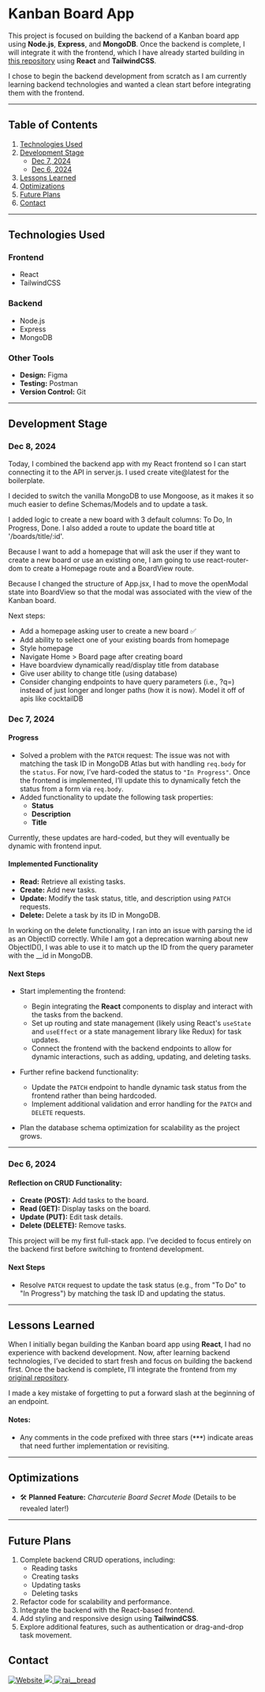# Kanban Board App

This project is focused on building the backend of a Kanban board app using **Node.js**, **Express**, and **MongoDB**. Once the backend is complete, I will integrate it with the frontend, which I have already started building in [this repository](https://github.com/raisa-d/KanbanBoard) using **React** and **TailwindCSS**.

I chose to begin the backend development from scratch as I am currently learning backend technologies and wanted a clean start before integrating them with the frontend.

---

## Table of Contents
1. [Technologies Used](#technologies-used)
2. [Development Stage](#development-stage)
    - [Dec 7, 2024](#dec-7-2024)
    - [Dec 6, 2024](#dec-6-2024)
3. [Lessons Learned](#lessons-learned)
4. [Optimizations](#optimizations)
5. [Future Plans](#future-plans)
5. [Contact](#contact)

---

## Technologies Used

### Frontend
- React
- TailwindCSS

### Backend
- Node.js
- Express
- MongoDB

### Other Tools
- **Design:** Figma
- **Testing:** Postman
- **Version Control:** Git

---

## Development Stage
### **Dec 8, 2024**
Today, I combined the backend app with my React frontend so I can start connecting it to the API in server.js. I used create vite@latest for the boilerplate.

I decided to switch the vanilla MongoDB to use Mongoose, as it makes it so much easier to define Schemas/Models and to update a task.

I added logic to create a new board with 3 default columns: To Do, In Progress, Done. I also added a route to update the board title at '/boards/title/:id'. 

Because I want to add a homepage that will ask the user if they want to create a new board or use an existing one, I am going to use react-router-dom to create a Homepage route and a BoardView route.

Because I changed the structure of App.jsx, I had to move the openModal state into BoardView so that the modal was associated with the view of the Kanban board.

Next steps:
- Add a homepage asking user to create a new board ✅
- Add ability to select one of your existing boards from homepage
- Style homepage
- Navigate Home > Board page after creating board
- Have boardview dynamically read/display title from database
- Give user ability to change title (using database)
- Consider changing endpoints to have query parameters (i.e., ?q=) instead of just longer and longer paths (how it is now). Model it off of apis like cocktailDB

### **Dec 7, 2024**
#### Progress
- Solved a problem with the `PATCH` request: The issue was not with matching the task ID in MongoDB Atlas but with handling `req.body` for the `status`. For now, I’ve hard-coded the status to `"In Progress"`. Once the frontend is implemented, I’ll update this to dynamically fetch the status from a form via `req.body`.
- Added functionality to update the following task properties:
  - **Status**
  - **Description**
  - **Title**

Currently, these updates are hard-coded, but they will eventually be dynamic with frontend input.

#### Implemented Functionality
- **Read:** Retrieve all existing tasks.
- **Create:** Add new tasks.
- **Update:** Modify the task status, title, and description using `PATCH` requests.
- **Delete:** Delete a task by its ID in MongoDB.

In working on the delete functionality, I ran into an issue with parsing the id as an ObjectID correctly. While I am got a deprecation warning about new ObjectID(), I was able to use it to match up the ID from the query parameter with the __id in MongoDB.

#### **Next Steps**
- Start implementing the frontend:
  - Begin integrating the **React** components to display and interact with the tasks from the backend.
  - Set up routing and state management (likely using React's `useState` and `useEffect` or a state management library like Redux) for task updates.
  - Connect the frontend with the backend endpoints to allow for dynamic interactions, such as adding, updating, and deleting tasks.
  
- Further refine backend functionality:
  - Update the `PATCH` endpoint to handle dynamic task status from the frontend rather than being hardcoded.
  - Implement additional validation and error handling for the `PATCH` and `DELETE` requests.
- Plan the database schema optimization for scalability as the project grows.

---

### **Dec 6, 2024**
#### Reflection on CRUD Functionality:
- **Create (POST):** Add tasks to the board.
- **Read (GET):** Display tasks on the board.
- **Update (PUT):** Edit task details.
- **Delete (DELETE):** Remove tasks.

This project will be my first full-stack app. I’ve decided to focus entirely on the backend first before switching to frontend development.

#### Next Steps
- Resolve `PATCH` request to update the task status (e.g., from "To Do" to "In Progress") by matching the task ID and updating the status.

---

## Lessons Learned
When I initially began building the Kanban board app using **React**, I had no experience with backend development. Now, after learning backend technologies, I’ve decided to start fresh and focus on building the backend first. Once the backend is complete, I’ll integrate the frontend from my [original repository](https://github.com/raisa-d/KanbanBoard).

I made a key mistake of forgetting to put a forward slash at the beginning of an endpoint.

#### Notes:
- Any comments in the code prefixed with three stars (**`***`**) indicate areas that need further implementation or revisiting.

---

## Optimizations
- 🛠️ **Planned Feature:** *Charcuterie Board Secret Mode* (Details to be revealed later!)

---

## Future Plans
1. Complete backend CRUD operations, including:
   - Reading tasks
   - Creating tasks
   - Updating tasks
   - Deleting tasks
2. Refactor code for scalability and performance.
3. Integrate the backend with the React-based frontend.
4. Add styling and responsive design using **TailwindCSS**.
5. Explore additional features, such as authentication or drag-and-drop task movement.

## Contact
<p> 
  <a href="https://raisadorzback.netlify.app/" target="blank">
    <img src="https://img.shields.io/badge/Website-563d7c?&style=for-the-badge" alt="Website">
  </a>
  <a href="https://www.linkedin.com/in/raisa-d/">
    <img src="https://img.shields.io/badge/LinkedIn-046E6D?logo=linkedin&style=for-the-badge">
  </a>
  <a href="https://twitter.com/rai__bread" target="blank">
    <img src="https://img.shields.io/badge/Twitter-563d7c?logo=twitter&style=for-the-badge&logoColor=white" alt="rai__bread" />
  </a> 
</p>